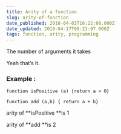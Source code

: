 ```yaml
---
title: Arity of a function
slug: arity-of-function
date_published: 2018-04-03T16:22:00.000Z
date_updated: 2018-04-17T08:23:07.000Z
tags: function, arity, programming
---
```


The number of arguments it takes

Yeah that’s it.

### Example :

    function isPositive (a) {return a > 0}
    
    function add (a,b) { return a + b}
    

arity of **isPositive **is 1

arity of **add **is 2
